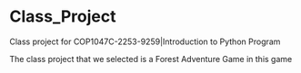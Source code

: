 # Class_Project
Class project for COP1047C-2253-9259|Introduction to Python Program

The class project that we selected is a Forest Adventure Game
in this game 
